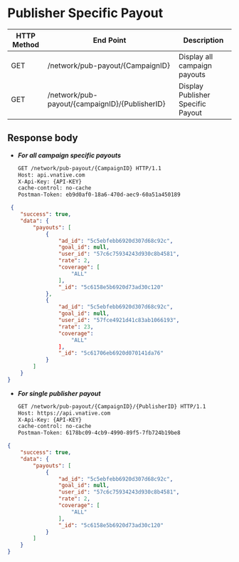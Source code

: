# Publisher Specific Payout

| HTTP Method | End Point | Description |
| --- | --- | --- |
| GET | /network/pub-payout/{CampaignID} | Display all campaign payouts |
| GET | /network/pub-payout/{campaignID}/{PublisherID} | Display Publisher Specific Payout |

## Response body

* _**For all campaign specific payouts**_
  ```bash
  GET /network/pub-payout/{CampaignID} HTTP/1.1
  Host: api.vnative.com
  X-Api-Key: {API-KEY}
  cache-control: no-cache
  Postman-Token: eb9d0af0-18a6-470d-aec9-60a51a450189
  ```

```json
 {
    "success": true,
    "data": {
        "payouts": [
            {
                "ad_id": "5c5ebfebb6920d307d68c92c",
                "goal_id": null,
                "user_id": "57c6c75934243d930c8b4581",
                "rate": 2,
                "coverage": [
                    "ALL"
                ],
                "_id": "5c6158e5b6920d73ad30c120"
            },
            {
                "ad_id": "5c5ebfebb6920d307d68c92c",
                "goal_id": null,
                "user_id": "57fce4921d41c83ab1066193",
                "rate": 23,
                "coverage": 
                    "ALL"
                ],
                "_id": "5c61706eb6920d070141da76"
            }
        ]
    }
}
```

* _**For single publisher payout**_
  ```bash
  GET /network/pub-payout/{CampaignID}/{PublisherID} HTTP/1.1
  Host: https://api.vnative.com
  X-Api-Key: {API-KEY}
  cache-control: no-cache
  Postman-Token: 6178bc09-4cb9-4990-89f5-7fb724b19be8
  ```

```json
{
    "success": true,
    "data": {
        "payouts": [
            {
                "ad_id": "5c5ebfebb6920d307d68c92c",
                "goal_id": null,
                "user_id": "57c6c75934243d930c8b4581",
                "rate": 2,
                "coverage": [
                    "ALL"
                ],
                "_id": "5c6158e5b6920d73ad30c120"
            }
        ]
    }
}
```



